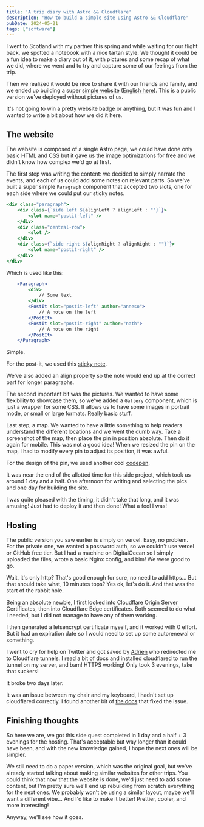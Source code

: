 ```yaml
---
title: 'A trip diary with Astro && Cloudflare'
description: 'How to build a simple site using Astro && Cloudflare'
pubDate: 2024-05-21
tags: ["software"]
---
```


I went to Scotland with my partner this spring and while waiting for our flight back, we spotted a notebook with a nice tartan style. We thought it could be a fun idea to make a diary out of it, with pictures and some recap of what we did, where we went and to try and capture some of our feelings from the trip.

Then we realized it would be nice to share it with our friends and family, and we ended up building a super [simple website](https://scotland-public.krayorn.com/) ([English here](https://scotland-public.krayorn.com/en/)). This is a public version we've deployed without pictures of us.

It's not going to win a pretty website badge or anything, but it was fun and I wanted to write a bit about how we did it here.

## The website

The website is composed of a single Astro page, we could have done only basic HTML and CSS but it gave us the image optimizations for free and we didn't know how complex we'd go at first.

The first step was writing the content: we decided to simply narrate the events, and each of us could add some notes on relevant parts. So we've built a super simple `Paragraph` component that accepted two slots, one for each side where we could put our sticky notes.

```jsx
<div class="paragraph">
    <div class={`side left ${alignLeft ? alignLeft : ""}`}>
        <slot name="postit-left" />
    </div>
    <div class="central-row">
        <slot />
    </div>
    <div class={`side right ${alignRight ? alignRight : ""}`}>
        <slot name="postit-right" />
    </div>
</div>
```

Which is used like this:

```jsx
    <Paragraph>
        <div>
            // Some text
        </div>
        <PostIt slot="postit-left" author="anneso">
            // A note on the left
        </PostIt>
        <PostIt slot="postit-right" author="nath">
            // A note on the right
        </PostIt>
    </Paragraph>
```

Simple.

For the post-it, we used this [sticky note](https://codepen.io/dillonbrady/pen/EgRoZQ).

We've also added an align property so the note would end up at the correct part for longer paragraphs.

The second important bit was the pictures. We wanted to have some flexibility to showcase them, so we've added a `Gallery` component, which is just a wrapper for some CSS. It allows us to have some images in portrait mode, or small or large formats. Really basic stuff.

Last step, a map. We wanted to have a little something to help readers understand the different locations and we went the dumb way. Take a screenshot of the map, then place the pin in position absolute. Then do it again for mobile.
This was not a good idea! When we resized the pin on the map, I had to modify every pin to adjust its position, it was awful.

For the design of the pin, we used another cool [codepen](https://codepen.io/claitonbarreto/pen/dyMgRLQ).

It was near the end of the allotted time for this side project, which took us around 1 day and a half. One afternoon for writing and selecting the pics and one day for building the site.

I was quite pleased with the timing, it didn't take that long, and it was amusing! Just had to deploy it and then done! What a fool I was!

## Hosting

The public version you saw earlier is simply on vercel. Easy, no problem. For the private one, we wanted a password auth, so we couldn't use vercel or GitHub free tier. But I had a machine on DigitalOcean so I simply uploaded the files, wrote a basic Nginx config, and bim! We were good to go.

Wait, it's only http? That's good enough for sure, no need to add https... But that should take what, 10 minutes tops? Yes ok, let's do it. And that was the start of the rabbit hole. 

Being an absolute newbie, I first looked into Cloudflare Origin Server Certificates, then into Cloudflare Edge certificates. Both seemed to do what I needed, but I did not manage to have any of them working.

I then generated a letsencrypt certificate myself, and it worked with 0 effort. But it had an expiration date so I would need to set up some autorenewal or something.

I went to cry for help on Twitter and got saved by [Adrien](https://x.com/AdrienBrault/status/1774854785323131051) who redirected me to Cloudflare tunnels. I read a bit of docs and installed cloudflared to run the tunnel on my server, and bam! HTTPS working! Only took 3 evenings, take that suckers! 

It broke two days later. 

It was an issue between my chair and my keyboard, I hadn't set up cloudflared correctly. I found another bit of [the docs](https://developers.cloudflare.com/cloudflare-one/connections/connect-networks/configure-tunnels/local-management/as-a-service/linux/) that fixed the issue.

## Finishing thoughts

So here we are, we got this side quest completed in 1 day and a half + 3 evenings for the hosting. That's acceptable but way longer than it could have been, and with the new knowledge gained, I hope the next ones will be simpler. 

We still need to do a paper version, which was the original goal, but we've already started talking about making similar websites for other trips. You could think that now that the website is done, we'd just need to add some content, but I'm pretty sure we'll end up rebuilding from scratch everything for the next ones. We probably won't be using a similar layout, maybe we'll want a different vibe... And I'd like to make it better! Prettier, cooler, and more interesting! 

Anyway, we'll see how it goes.
